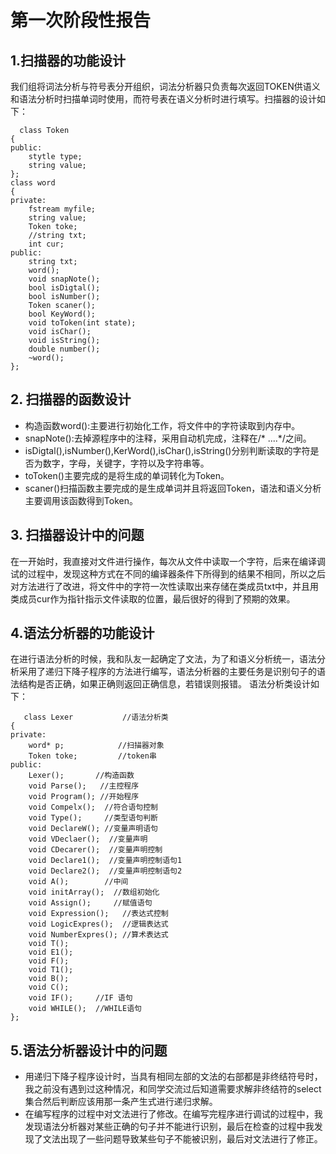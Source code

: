 # 第一次阶段性报告
## 1.扫描器的功能设计
我们组将词法分析与符号表分开组织，词法分析器只负责每次返回TOKEN供语义和语法分析时扫描单词时使用，而符号表在语义分析时进行填写。扫描器的设计如下：

      class Token
    {
    public:
    	stytle type;      
    	string value;      
    };                           
    class word
    {
    private:
    	fstream myfile;    
    	string value;      
    	Token toke;
    	//string txt;         
    	int cur;             
    public:
    	string txt;
    	word();             
    	void snapNote();             
    	bool isDigtal();              
    	bool isNumber();            
    	Token scaner();              
    	bool KeyWord();              
    	void toToken(int state);  
    	void isChar();                    
    	void isString();                  
    	double number();          
    	~word();
    };

## 2. 扫描器的函数设计
 - 构造函数word():主要进行初始化工作，将文件中的字符读取到内存中。
 - snapNote():去掉源程序中的注释，采用自动机完成，注释在/* ....*/之间。
 - isDigtal(),isNumber(),KerWord(),isChar(),isString()分别判断读取的字符是否为数字，字母，关键字，字符以及字符串等。
 - toToken()主要完成的是将生成的单词转化为Token。
 - scaner()扫描函数主要完成的是生成单词并且将返回Token，语法和语义分析主要调用该函数得到Token。
 

## 3. 扫描器设计中的问题
在一开始时，我直接对文件进行操作，每次从文件中读取一个字符，后来在编译调试的过程中，发现这种方式在不同的编译器条件下所得到的结果不相同，所以之后对方法进行了改进，将文件中的字符一次性读取出来存储在类成员txt中，并且用类成员cur作为指针指示文件读取的位置，最后很好的得到了预期的效果。

## 4.语法分析器的功能设计
在进行语法分析的时候，我和队友一起确定了文法，为了和语义分析统一，语法分析采用了递归下降子程序的方法进行编写，语法分析器的主要任务是识别句子的语法结构是否正确，如果正确则返回正确信息，若错误则报错。
语法分析类设计如下：

       class Lexer           //语法分析类
    {
    private:
        word* p;            //扫描器对象
        Token toke;         //token串
    public:
        Lexer();       //构造函数
        void Parse();   //主控程序
        void Program(); //开始程序
        void Compelx();  //符合语句控制
        void Type();     //类型语句判断
        void DeclareW(); //变量声明语句
        void VDeclaer();  //变量声明
        void CDecarer();  //变量声明控制
        void Declare1();  //变量声明控制语句1
        void Declare2();  //变量声明控制语句2
        void A();        //中间
        void initArray();  //数组初始化
        void Assign();     //赋值语句
        void Expression();   //表达式控制
        void LogicExpres();  //逻辑表达式
        void NumberExpres(); //算术表达式
        void T();
        void E1();
        void F();
        void T1();
        void B();
        void C();
        void IF();     //IF 语句
        void WHILE();  //WHILE语句
    };
  

## 5.语法分析器设计中的问题

 - 用递归下降子程序设计时，当具有相同左部的文法的右部都是非终结符号时，我之前没有遇到过这种情况，和同学交流过后知道需要求解非终结符的select集合然后判断应该用那一条产生式进行递归求解。
 - 在编写程序的过程中对文法进行了修改。在编写完程序进行调试的过程中，我发现语法分析器对某些正确的句子并不能进行识别，最后在检查的过程中我发现了文法出现了一些问题导致某些句子不能被识别，最后对文法进行了修正。

 


    




